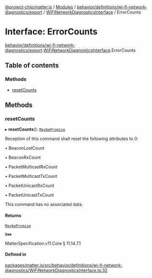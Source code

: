 [@project-chip/matter.js](../README.md) / [Modules](../modules.md) / [behavior/definitions/wi-fi-network-diagnostics/export](../modules/behavior_definitions_wi_fi_network_diagnostics_export.md) / [WiFiNetworkDiagnosticsInterface](../modules/behavior_definitions_wi_fi_network_diagnostics_export.WiFiNetworkDiagnosticsInterface.md) / ErrorCounts

# Interface: ErrorCounts

[behavior/definitions/wi-fi-network-diagnostics/export](../modules/behavior_definitions_wi_fi_network_diagnostics_export.md).[WiFiNetworkDiagnosticsInterface](../modules/behavior_definitions_wi_fi_network_diagnostics_export.WiFiNetworkDiagnosticsInterface.md).ErrorCounts

## Table of contents

### Methods

- [resetCounts](behavior_definitions_wi_fi_network_diagnostics_export.WiFiNetworkDiagnosticsInterface.ErrorCounts.md#resetcounts)

## Methods

### resetCounts

▸ **resetCounts**(): [`MaybePromise`](../modules/util_export.md#maybepromise)

Reception of this command shall reset the following attributes to 0:

  • BeaconLostCount

  • BeaconRxCount

  • PacketMulticastRxCount

  • PacketMulticastTxCount

  • PacketUnicastRxCount

  • PacketUnicastTxCount

This command has no associated data.

#### Returns

[`MaybePromise`](../modules/util_export.md#maybepromise)

**`See`**

MatterSpecification.v11.Core § 11.14.7.1

#### Defined in

[packages/matter.js/src/behavior/definitions/wi-fi-network-diagnostics/WiFiNetworkDiagnosticsInterface.ts:32](https://github.com/project-chip/matter.js/blob/904d0c9b952b91f28a21803759c5e5c66ee4d272/packages/matter.js/src/behavior/definitions/wi-fi-network-diagnostics/WiFiNetworkDiagnosticsInterface.ts#L32)
